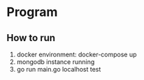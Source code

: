 # Program

## How to run 

1. docker environment: docker-compose up
2. mongodb instance running
3. go run main.go localhost test